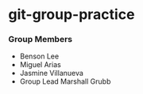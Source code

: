 # git-group-practice

### Group Members
- Benson Lee
- Miguel Arias
- Jasmine Villanueva
- Group Lead Marshall Grubb